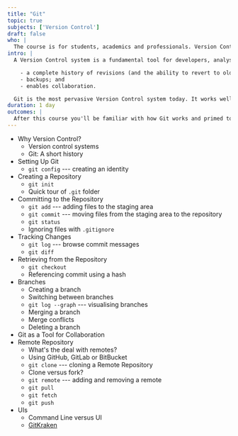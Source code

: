 ```yaml
---
title: "Git"
topic: true
subjects: ['Version Control']
draft: false
who: |
  The course is for students, academics and professionals. Version Control is not just for developers. It's an indispensable tool for anybody who creates content on a computer (for example, source code, documents, presentations or web sites). It also facilitates collaboration between mutliple people working on the same set of files.
intro: |
  A Version Control system is a fundamental tool for developers, analysts and reseachers. It provides the following benefits:

    - a complete history of revisions (and the ability to revert to older versions);
    - backups; and
    - enables collaboration.

  Git is the most pervasive Version Control system today. It works well on all projects, from a few files and a single developer to thousands of files and hundreds of developers.
duration: 1 day
outcomes: |
  After this course you'll be familiar with how Git works and primed to start using it on your own projects.
---
```


- Why Version Control?
	- Version control systems
	- Git: A short history
- Setting Up Git
	- `git config` --- creating an identity
- Creating a Repository
	- `git init`
	- Quick tour of `.git` folder
- Committing to the Repository
	- `git add` --- adding files to the staging area
	- `git commit` --- moving files from the staging area to the repository
	- `git status`
	- Ignoring files with `.gitignore`
- Tracking Changes
	- `git log` --- browse commit messages
	- `git diff`
- Retrieving from the Repository
	- `git checkout`
	- Referencing commit using a hash
- Branches
	- Creating a branch
	- Switching between branches
	- `git log --graph` --- visualising branches
	- Merging a branch
	- Merge conflicts
	- Deleting a branch
- Git as a Tool for Collaboration
- Remote Repository
	- What's the deal with remotes?
	- Using GitHub, GitLab or BitBucket
	- `git clone` --- cloning a Remote Repository
	- Clone versus fork?
	- `git remote` --- adding and removing a remote
	- `git pull`
	- `git fetch`
	- `git push`
- UIs
	- Command Line versus UI
	- [GitKraken](https://www.gitkraken.com/)
